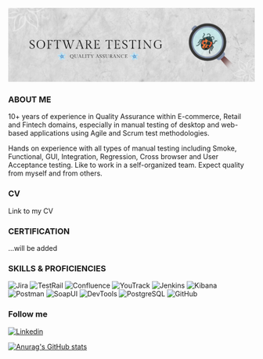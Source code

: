 ![Header](https://github.com/dmedzuta/dmedzuta/blob/main/logo/Banner_new.png)

### ABOUT ME
10+ years of experience in Quality Assurance within E-commerce, Retail and Fintech domains, especially in manual testing of desktop and web-based applications using Agile and Scrum test methodologies.</br>

Hands on experience with all types of manual testing including Smoke, Functional, GUI, Integration, Regression, Cross browser and User Acceptance testing.
Like to work in a self-organized team.
Expect quality from myself and from others.

### CV
Link to my CV

### CERTIFICATION
...will be added

### SKILLS & PROFICIENCIES
![Jira](https://img.shields.io/badge/-Jira-0d4202?style=for-the-badge&logo=Jira&logColor=57f7e2)
![TestRail](https://img.shields.io/badge/-TestRail-0d4202?style=for-the-badge&logo=testRail&logColor=57f7e2)
![Confluence](https://img.shields.io/badge/-Confluence-0d4202?style=for-the-badge&logo=confluencr&logColor=57f7e2)
![YouTrack](https://img.shields.io/badge/-YouTrack-0d4202?style=for-the-badge&logo=youtrack&logColor=57f7e2)
![Jenkins](https://img.shields.io/badge/-Jenkins-0d4202?style=for-the-badge&logo=jenkins&logColor=57f7e2)
![Kibana](https://img.shields.io/badge/-Kibana-0d4202?style=for-the-badge&logo=Kibana&logColor=57f7e2)
![Postman](https://img.shields.io/badge/-Postman-0d4202?style=for-the-badge&logo=postman&logColor=57f7e2)
![SoapUI](https://img.shields.io/badge/-SoapUI-0d4202?style=for-the-badge&logo=SoapUI&logColor=57f7e2)
![DevTools](https://img.shields.io/badge/-DevTools-0d4202?style=for-the-badge&logo=chrome&logColor=57f7e2)
![PostgreSQL](https://img.shields.io/badge/-PostgreSQL-0d4202?style=for-the-badge&logo=postgreSQL&logColor=57f7e2)
![GitHub](https://img.shields.io/badge/-GitHub-0d4202?style=for-the-badge&logo=GitHub&logColor=57f7e2)

### Follow me
[![Linkedin](https://img.shields.io/badge/-Linkedin-0d4202?style=for-the-badge&logo=Linkedin&logColor=57f7e2)](https://www.linkedin.com/in/dmedzuta/)

[![Anurag's GitHub stats](https://github-readme-stats.vercel.app/api?username=dmedzuta&show_icons=true&theme=radical)](https://github.com/dmedzuta/github-readme-stats)